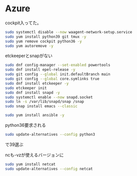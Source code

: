 

# Azure

cockpit入ってた。

```sh
sudo systemctl disable --now waagent-network-setup.service
sudo yum install python39 git tmux -y
sudo yum remove cockpit python36 -y
sudo yum autoremove -y
```

etckeeperとsnapがない

```sh
sudo dnf config-manager --set-enabled powertools
sudo dnf install epel-release -y
sudo git config --global init.defaultBranch main
sudo git config --global core.symlinks true
sudo dnf install etckeeper -y
sudo etckeeper init
sudo dnf install snapd -y
sudo systemctl enable --now snapd.socket
sudo ln -s /var/lib/snapd/snap /snap
sudo snap install emacs --classic
```

```sh
sudo yum install ansible -y
```
python36要求される

```sh
sudo update-alternatives --config python3
```
で39選ぶ

ncも-vzが使えるバージョンに
```bash
sudo yum install netcat
sudo update-alternatives --config netcat
```
